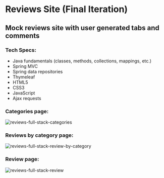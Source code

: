 # Reviews Site (Final Iteration)
## Mock reviews site with user generated tabs and comments
### Tech Specs:
<ul>
  <li>Java fundamentals (classes, methods, collections, mappings, etc.)</li>
  <li>Spring MVC</li>
  <li>Spring data repositories</li>
  <li>Thymeleaf</li>
  <li>HTML5</li>
  <li>CSS3</li>
  <li>JavaScript</li>
  <li>Ajax requests</li>
</ul>

### Categories page: 

![reviews-full-stack-categories](https://user-images.githubusercontent.com/28411165/38471701-e1f866d4-3b42-11e8-901e-6b99f3447f9b.jpg)

### Reviews by category page: 

![reviews-full-stack-review-by-category](https://user-images.githubusercontent.com/28411165/38471703-e61de766-3b42-11e8-8d85-e31397b6d07a.jpg)

### Review page: 

![reviews-full-stack-review](https://user-images.githubusercontent.com/28411165/38471732-4f87516a-3b43-11e8-832b-b0d101b2d650.jpg)
